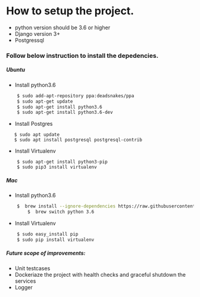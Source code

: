 # How to setup the project.
  - python version should be 3.6 or higher
  - Django version 3+
  - Postgressql

### Follow below instruction to install the depedencies.

##### Ubuntu

- Install python3.6
```sh
    $ sudo add-apt-repository ppa:deadsnakes/ppa
    $ sudo apt-get update
    $ sudo apt-get install python3.6
    $ sudo apt-get install python3.6-dev
```

- Install Postgres
 ``` 
    $ sudo apt update
    $ sudo apt install postgresql postgresql-contrib
```	
- Install Virtualenv
```
	$ sudo apt-get install python3-pip
	$ sudo pip3 install virtualenv 
```	

##### Mac
- Install python3.6
```sh
	$  brew install --ignore-dependencies https://raw.githubusercontent.com/Homebrew/homebrew-core/f2a764ef944b1080be64bd88dca9a1d80130c558/Formula/python.rb
    	$  brew switch python 3.6
```

- Install Virtualenv
```sh
	$ sudo easy_install pip
	$ sudo pip install virtualenv
```

##### Future scope of improvements:
- Unit testcases
- Dockeriaze the project with health checks and graceful shutdown the services
- Logger